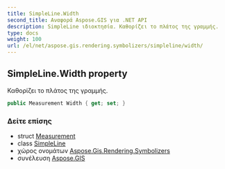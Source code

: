 ```yaml
---
title: SimpleLine.Width
second_title: Αναφορά Aspose.GIS για .NET API
description: SimpleLine ιδιοκτησία. Καθορίζει το πλάτος της γραμμής.
type: docs
weight: 100
url: /el/net/aspose.gis.rendering.symbolizers/simpleline/width/
---
```

## SimpleLine.Width property

Καθορίζει το πλάτος της γραμμής.

```csharp
public Measurement Width { get; set; }
```

### Δείτε επίσης

* struct [Measurement](../../../aspose.gis.rendering/measurement/)
* class [SimpleLine](../)
* χώρος ονομάτων [Aspose.Gis.Rendering.Symbolizers](../../simpleline/)
* συνέλευση [Aspose.GIS](../../../)


